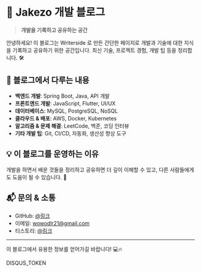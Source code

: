 # 🚀 Jakezo 개발 블로그

> **개발을 기록하고 공유하는 공간**

안녕하세요! 이 블로그는 Writerside 로 만든 간단한 페이지로 
개발과 기술에 대한 지식을 기록하고 공유하기 위한 공간입니다. 최신 기술, 프로젝트 경험, 개발 팁 등을 정리합니다. 🛠️

## 🔹 블로그에서 다루는 내용
- **백엔드 개발**: Spring Boot, Java, API 개발
- **프론트엔드 개발**: JavaScript, Flutter, UI/UX
- **데이터베이스**: MySQL, PostgreSQL, NoSQL
- **클라우드 & 배포**: AWS, Docker, Kubernetes
- **알고리즘 & 문제 해결**: LeetCode, 백준, 코딩 인터뷰
- **기타 개발 팁**: Git, CI/CD, 자동화, 생산성 향상 도구

## 💡 이 블로그를 운영하는 이유
개발을 하면서 배운 것들을 정리하고 공유하면 더 깊이 이해할 수 있고, 다른 사람들에게도 도움이 될 수 있습니다. 🚀

## 📬 문의 & 소통
- GitHub: [@링크](https://github.com/Jakezo)
- 이메일: wowodlr21@gmail.com
- 티스토리: [@링크](https://jakezo.tistory.com/)

---

이 블로그에서 유용한 정보를 얻어가길 바랍니다! 💻🔥


DISQUS_TOKEN

